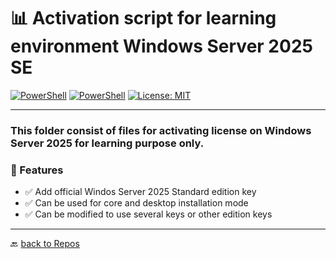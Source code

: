 # 📊 Activation script for learning environment Windows Server 2025 SE

[![PowerShell](https://custom-icon-badges.demolab.com/badge/.-Microsoft-blue.svg?style=flat&logo=powershell-core-eyecatch32&logoColor=white)](https://learn.microsoft.com/en-us/powershell/scripting/install/installing-powershell-on-windows?view=powershell-7.5)
[![PowerShell](https://img.shields.io/badge/PowerShell-5.1%2B-blue?logo=powershell)](https://docs.microsoft.com/en-us/powershell/)
[![License: MIT](https://img.shields.io/badge/License-MIT-green.svg)](https://opensource.org/licenses/MIT)

---

### This folder consist of files for activating license on Windows Server 2025 for learning purpose only.

### 🚀 Features

- ✅ Add official Windos Server 2025 Standard edition key
- ✅ Can be used for core and desktop installation mode
- ✅ Can be modified to use several keys or other edition keys

---

🔙 [back to Repos](https://github.com/KR-Sew?tab=repositories)
